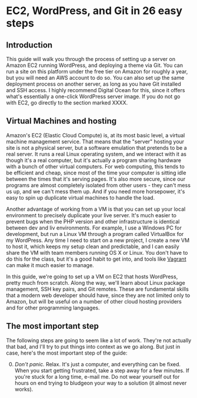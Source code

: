 # EC2, WordPress, and Git in 26 easy steps

## Introduction

This guide will walk you through the process of setting up a server on Amazon EC2 running WordPress, and deploying a theme via Git. You can run a site on this platform under the free tier on Amazon for roughly a year, but you will need an AWS account to do so. You can also set up the same deployment process on another server, as long as you have Git installed and SSH access. I highly recommend Digital Ocean for this, since it offers what's essentially a one-click WordPress server image. If you do not go with EC2, go directly to the section marked XXXX.

## Virtual Machines and hosting

Amazon's EC2 (Elastic Cloud Compute) is, at its most basic level, a virtual machine management service. That means that the "server" hosting your site is not a physical server, but a software emulation that pretends to be a real server. It runs a real Linux operating system, and we interact with it as though it's a real computer, but it's actually a program sharing hardware with a bunch of other virtual computers. For web computing, this tends to be efficient and cheap, since most of the time your computer is sitting idle between the times that it's serving pages. It's also more secure, since our programs are almost completely isolated from other users - they can't mess us up, and we can't mess them up. And if you need more horsepower, it's easy to spin up duplicate virtual machines to handle the load.

Another advantage of working from a VM is that you can set up your local environment to precisely duplicate your live server. It's much easier to prevent bugs when the PHP version and other infrastructure is identical between dev and liv environments. For example, I use a Windows PC for development, but run a Linux VM through a program called VirtualBox for my WordPress. Any time I need to start on a new project, I create a new VM to host it, which keeps my setup clean and predictable, and I can easily share the VM with team members running OS X or Linux. You don't have to do this for the class, but it's a good habit to get into, and tools like [Vagrant](http://vagrantup.com) can make it much easier to manage.

In this guide, we're going to set up a VM on EC2 that hosts WordPress, pretty much from scratch. Along the way, we'll learn about Linux package management, SSH key pairs, and Git remotes. These are fundamental skills that a modern web developer should have, since they are not limited only to Amazon, but will be useful on a number of other cloud hosting providers and for other programming languages.

## The most important step

The following steps are going to seem like a lot of work. They're not actually that bad, and I'll try to put things into context as we go along. But just in case, here's the most important step of the guide:

0. _Don't panic._ Relax. It's just a computer, and everything can be fixed. When you start getting frustrated, take a step away for a few minutes. If you're stuck for a long time, e-mail me. Do not wear yourself out for hours on end trying to bludgeon your way to a solution (it almost never works).
